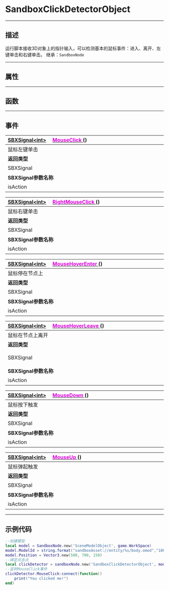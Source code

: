 # SandboxClickDetectorObject
------------------------------------------------------------------------------------------
## 描述

运行脚本接收3D对象上的指针输入，可以检测基本的鼠标事件：进入、离开、左键单击和右键单击。
继承：`SandboxNode`

------------------------------------------------------------------------------------------
## 属性

------------------------------------------------------------------------------------------
## 函数

------------------------------------------------------------------------------------------
## 事件

|<div style="width:500px">[SBXSignal\<int\>]() &emsp;[<font color="dd00dd">MouseClick</font> ]() ()</div>|<div style="width:100px"></div>|<div style="width:45px"></div>|<div style="width:400px"></div>|
|:---|:---|:---|:---|
|鼠标左键单击||||
|**返回类型**|||**概要**|
|SBXSignal|||鼠标左键单击时触发，事件参数为（`int isAction`）|
|**SBXSignal参数名称**|**类别**|**默认**|**描述**|
|isAction|int||鼠标左键单击是否触发|


|<div style="width:500px">[SBXSignal\<int\>]() &emsp;[<font color="dd00dd">RightMouseClick</font> ]() ()</div>|<div style="width:100px"></div>|<div style="width:45px"></div>|<div style="width:400px"></div>|
|:---|:---|:---|:---|
|鼠标右键单击||||
|**返回类型**|||**概要**|
|SBXSignal|||鼠标右键单击时触发，事件参数为（`int isAction`）|
|**SBXSignal参数名称**|**类别**|**默认**|**描述**|
|isAction|int||鼠标右键单击是否触发|

|<div style="width:500px">[SBXSignal\<int\>]() &emsp;[<font color="dd00dd">MouseHoverEnter</font> ]() ()</div>|<div style="width:100px"></div>|<div style="width:45px"></div>|<div style="width:400px"></div>|
|:---|:---|:---|:---|
|鼠标停在节点上||||
|**返回类型**|||**概要**|
|SBXSignal|||鼠标停在节点上时触发，事件参数为（`int isAction`）|
|**SBXSignal参数名称**|**类别**|**默认**|**描述**|
|isAction|int||鼠标停在节点上是否触发|

|<div style="width:500px">[SBXSignal\<int\>]() &emsp;[<font color="dd00dd">MouseHoverLeave</font> ]() ()</div>|<div style="width:100px"></div>|<div style="width:45px"></div>|<div style="width:400px"></div>|
|:---|:---|:---|:---|
|鼠标在节点上离开||||
|**返回类型**|||**概要**|
|SBXSignal|||鼠标在节点上离开时触发，事件参数为（`int isAction`）|
|**SBXSignal参数名称**|**类别**|**默认**|**描述**|
|isAction|int||鼠标在节点上离开是否触发|


|<div style="width:500px">[SBXSignal\<int\>]() &emsp;[<font color="dd00dd">MouseDown</font> ]() ()</div>|<div style="width:100px"></div>|<div style="width:45px"></div>|<div style="width:400px"></div>|
|:---|:---|:---|:---|
|鼠标按下触发||||
|**返回类型**|||**概要**|
|SBXSignal|||鼠标按下触发时触发，事件参数为（`int isAction`）|
|**SBXSignal参数名称**|**类别**|**默认**|**描述**|
|isAction|int||鼠标按下触发是否触发|


|<div style="width:500px">[SBXSignal\<int\>]() &emsp;[<font color="dd00dd">MouseUp</font> ]() ()</div>|<div style="width:100px"></div>|<div style="width:45px"></div>|<div style="width:400px"></div>|
|:---|:---|:---|:---|
|鼠标弹起触发||||
|**返回类型**|||**概要**|
|SBXSignal|||鼠标弹起触发时触发，事件参数为（`int isAction`）|
|**SBXSignal参数名称**|**类别**|**默认**|**描述**|
|isAction|int||鼠标弹起触发是否触发|


------------------------------------------------------------------------------------------
## 示例代码

```lua
--创建模型
local model = SandboxNode.new('SceneModelObject', game.WorkSpace)
model.ModelId = string.format("sandboxAsset://entity/%s/body.omod","100041")
model.Position = Vector3.new(500, 700, 150)
--绑定点击点
local clickDetector = sandboxNode.new('SandboxClickDetectorObject', model)
--监听MouseClick事件
clickDetector.MouseClick:connect(function() 
    print("You clicked me!")
end)
```